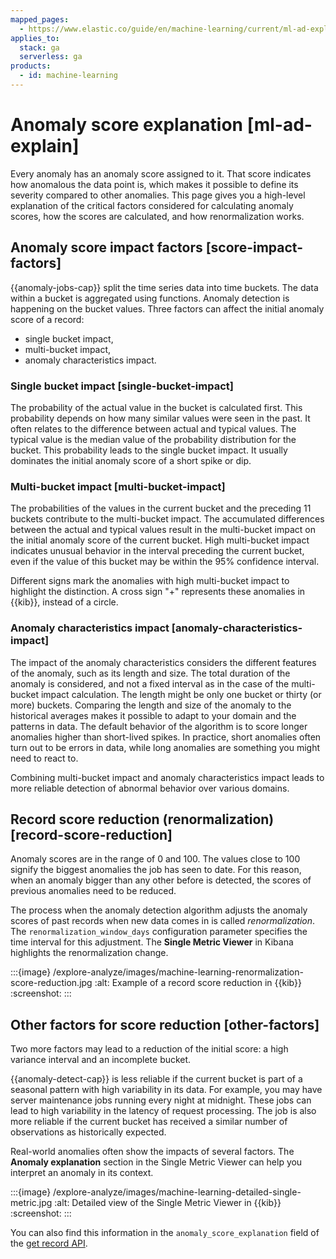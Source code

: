 ```yaml
---
mapped_pages:
  - https://www.elastic.co/guide/en/machine-learning/current/ml-ad-explain.html
applies_to:
  stack: ga
  serverless: ga
products:
  - id: machine-learning
---
```


# Anomaly score explanation [ml-ad-explain]

Every anomaly has an anomaly score assigned to it. That score indicates how anomalous the data point is, which makes it possible to define its severity compared to other anomalies. This page gives you a high-level explanation of the critical factors considered for calculating anomaly scores, how the scores are calculated, and how renormalization works.

## Anomaly score impact factors [score-impact-factors]

{{anomaly-jobs-cap}} split the time series data into time buckets. The data within a bucket is aggregated using functions. Anomaly detection is happening on the bucket values. Three factors can affect the initial anomaly score of a record:

* single bucket impact,
* multi-bucket impact,
* anomaly characteristics impact.

### Single bucket impact [single-bucket-impact]

The probability of the actual value in the bucket is calculated first. This probability depends on how many similar values were seen in the past. It often relates to the difference between actual and typical values. The typical value is the median value of the probability distribution for the bucket. This probability leads to the single bucket impact. It usually dominates the initial anomaly score of a short spike or dip.

### Multi-bucket impact [multi-bucket-impact]

The probabilities of the values in the current bucket and the preceding 11 buckets contribute to the multi-bucket impact. The accumulated differences between the actual and typical values result in the multi-bucket impact on the initial anomaly score of the current bucket. High multi-bucket impact indicates unusual behavior in the interval preceding the current bucket, even if the value of this bucket may be within the 95% confidence interval.

Different signs mark the anomalies with high multi-bucket impact to highlight the distinction. A cross sign "+" represents these anomalies in {{kib}}, instead of a circle.

### Anomaly characteristics impact [anomaly-characteristics-impact]

The impact of the anomaly characteristics considers the different features of the anomaly, such as its length and size. The total duration of the anomaly is considered, and not a fixed interval as in the case of the multi-bucket impact calculation. The length might be only one bucket or thirty (or more) buckets. Comparing the length and size of the anomaly to the historical averages makes it possible to adapt to your domain and the patterns in data. The default behavior of the algorithm is to score longer anomalies higher than short-lived spikes. In practice, short anomalies often turn out to be errors in data, while long anomalies are something you might need to react to.

Combining multi-bucket impact and anomaly characteristics impact leads to more reliable detection of abnormal behavior over various domains.

## Record score reduction (renormalization) [record-score-reduction]

Anomaly scores are in the range of 0 and 100. The values close to 100 signify the biggest anomalies the job has seen to date. For this reason, when an anomaly bigger than any other before is detected, the scores of previous anomalies need to be reduced.

The process when the anomaly detection algorithm adjusts the anomaly scores of past records when new data comes in is called *renormalization*. The `renormalization_window_days` configuration parameter specifies the time interval for this adjustment. The **Single Metric Viewer** in Kibana highlights the renormalization change.

:::{image} /explore-analyze/images/machine-learning-renormalization-score-reduction.jpg
:alt: Example of a record score reduction in {{kib}}
:screenshot:
:::

## Other factors for score reduction [other-factors]

Two more factors may lead to a reduction of the initial score: a high variance interval and an incomplete bucket.

{{anomaly-detect-cap}} is less reliable if the current bucket is part of a seasonal pattern with high variability in its data. For example, you may have server maintenance jobs running every night at midnight. These jobs can lead to high variability in the latency of request processing. The job is also more reliable if the current bucket has received a similar number of observations as historically expected.

Real-world anomalies often show the impacts of several factors. The **Anomaly explanation** section in the Single Metric Viewer can help you interpret an anomaly in its context.

:::{image} /explore-analyze/images/machine-learning-detailed-single-metric.jpg
:alt: Detailed view of the Single Metric Viewer in {{kib}}
:screenshot:
:::

You can also find this information in the `anomaly_score_explanation` field of the [get record API](https://www.elastic.co/docs/api/doc/elasticsearch/operation/operation-ml-get-records).
